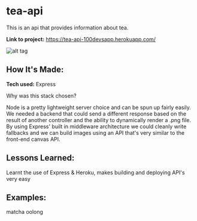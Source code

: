 # tea-api

This is an api that provides information about tea.

**Link to project:** https://tea-api-100devsapp.herokuapp.com/

![alt tag](http://placecorgi.com/1200/650)

## How It's Made:

**Tech used:** Express

Why was this stack chosen?

Node is a pretty lightweight server choice and can be spun up fairly easily. We needed a backend that could send a different response based on the result of another controller and the ability to dynamically render a .png file. By using Express' built in middleware architecture we could cleanly write fallbacks and we can build images using an API that's very similar to the front-end canvas API.

## Lessons Learned:

Learnt the use of Express & Heroku, makes building and deploying API's very easy

## Examples:
matcha
oolong

